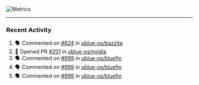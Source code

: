 ![Metrics](https://metrics.lecoq.io/KyleGospo?template=classic&base=header%2C%20activity%2C%20community%2C%20repositories%2C%20metadata&base.indepth=false&base.hireable=false&base.skip=false&config.timezone=America%2FLos_Angeles)

---
### Recent Activity
<!--START_SECTION:activity-->
1. 🗣 Commented on [#824](https://github.com/ublue-os/bazzite/issues/824#issuecomment-1975382616) in [ublue-os/bazzite](https://github.com/ublue-os/bazzite)
2. 💪 Opened PR [#201](https://github.com/ublue-os/nvidia/pull/201) in [ublue-os/nvidia](https://github.com/ublue-os/nvidia)
3. 🗣 Commented on [#999](https://github.com/ublue-os/bluefin/issues/999#issuecomment-1975276830) in [ublue-os/bluefin](https://github.com/ublue-os/bluefin)
4. 🗣 Commented on [#999](https://github.com/ublue-os/bluefin/issues/999#issuecomment-1975275856) in [ublue-os/bluefin](https://github.com/ublue-os/bluefin)
5. 🗣 Commented on [#999](https://github.com/ublue-os/bluefin/issues/999#issuecomment-1975273309) in [ublue-os/bluefin](https://github.com/ublue-os/bluefin)
<!--END_SECTION:activity-->

